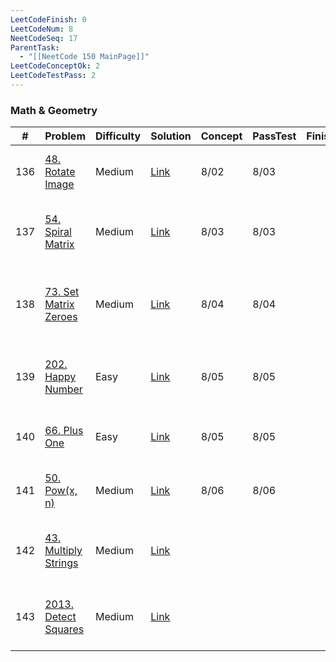 ```yaml
---
LeetCodeFinish: 0
LeetCodeNum: 8
NeetCodeSeq: 17
ParentTask:
  - "[[NeetCode 150 MainPage]]"
LeetCodeConceptOk: 2
LeetCodeTestPass: 2
---
```


### Math & Geometry

| #   | Problem                                                                   | Difficulty | Solution                                                | Concept | PassTest | Finish | Note                             |
| --- | ------------------------------------------------------------------------- | ---------- | ------------------------------------------------------- | ------- | -------- | ------ | -------------------------------- |
| 136 | [48. Rotate Image](https://leetcode.com/problems/rotate-image/)           | Medium     | [Link](https://neetcode.io/solutions/rotate-image)      | 8/02    | 8/03     |        | [[48. Rotate Image - Main]]      |
| 137 | [54. Spiral Matrix](https://leetcode.com/problems/spiral-matrix/)         | Medium     | [Link](https://neetcode.io/solutions/spiral-matrix)     | 8/03    | 8/03     |        | [[54. Spiral Matrix - Main]]     |
| 138 | [73. Set Matrix Zeroes](https://leetcode.com/problems/set-matrix-zeroes/) | Medium     | [Link](https://neetcode.io/solutions/set-matrix-zeroes) | 8/04    | 8/04     |        | [[73. Set Matrix Zeroes - Main]] |
| 139 | [202. Happy Number](https://leetcode.com/problems/happy-number/)          | Easy       | [Link](https://neetcode.io/solutions/happy-number)      | 8/05    | 8/05     |        | [[202. Happy Number - Main]]     |
| 140 | [66. Plus One](https://leetcode.com/problems/plus-one/)                   | Easy       | [Link](https://neetcode.io/solutions/plus-one)          | 8/05    | 8/05     |        | [[66. Plus One - Main]]          |
| 141 | [50. Pow(x, n)](https://leetcode.com/problems/powx-n/)                    | Medium     | [Link](https://neetcode.io/solutions/powx-n)            | 8/06    | 8/06     |        | [[50. Pow(x, n) - Main]]         |
| 142 | [43. Multiply Strings](https://leetcode.com/problems/multiply-strings/)   | Medium     | [Link](https://neetcode.io/solutions/multiply-strings)  |         |          |        | [[43. Multiply Strings - Main]]  |
| 143 | [2013. Detect Squares](https://leetcode.com/problems/detect-squares/)     | Medium     | [Link](https://neetcode.io/solutions/detect-squares)    |         |          |        | [[2013. Detect Squares - Main]]  |
